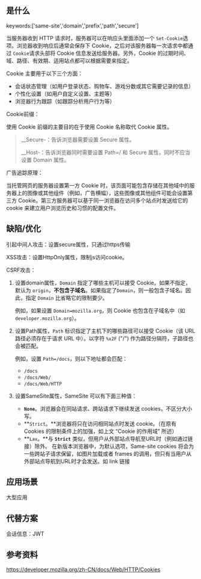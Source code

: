 ## <a id="whatis">是什么</a>
keywords:['same-site','domain','prefix','path','secure']

当服务器收到 HTTP 请求时，服务器可以在响应头里面添加一个 `Set-Cookie`选项。浏览器收到响应后通常会保存下 Cookie，之后对该服务器每一次请求中都通过 `Cookie`请求头部将 Cookie 信息发送给服务器。另外，Cookie 的过期时间、域、路径、有效期、适用站点都可以根据需要来指定。

Cookie 主要用于以下三个方面：

- 会话状态管理（如用户登录状态、购物车、游戏分数或其它需要记录的信息）
- 个性化设置（如用户自定义设置、主题等）
- 浏览器行为跟踪（如跟踪分析用户行为等）

Cookie前缀：

使用 Cookie 前缀的主要目的在于使用 Cookie 名称取代 Cookie 属性。

> __Secure-：告诉浏览器需要设置 Secure 属性。
>
> __Host-：告诉浏览器同时需要设置 Path=/ 和 Secure 属性，同时不应当设置 Domain 属性。

广告追踪原理：

当托管网页的服务器设置第一方 Cookie 时，该页面可能包含存储在其他域中的服务器上的图像或其他组件（例如，广告横幅），这些图像或其他组件可能会设置第三方 Cookie。第三方服务器可以基于同一浏览器在访问多个站点时发送给它的 cookie 来建立用户浏览历史和习惯的配置文件。

## <a id="issue">缺陷/优化</a>

引起中间人攻击：设置secure属性，只通过https传输

XSS攻击：设置HttpOnly属性，限制js访问cookie。

CSRF攻击：

1. 设置domain属性，`Domain` 指定了哪些主机可以接受 Cookie。如果不指定，默认为 `origin`，**不包含子域名**。如果指定了`Domain`，则一般包含子域名。因此，指定 `Domain` 比省略它的限制要少。

   例如，如果设置 `Domain=mozilla.org`，则 Cookie 也包含在子域名中（如`developer.mozilla.org`）。

2. 设置Path属性，`Path` 标识指定了主机下的哪些路径可以接受 Cookie（该 URL 路径必须存在于请求 URL 中）。以字符 `%x2F` ("/") 作为路径分隔符，子路径也会被匹配。

   例如，设置 `Path=/docs`，则以下地址都会匹配：

   - `/docs`
   - `/docs/Web/`
   - `/docs/Web/HTTP`

3. 设置SameSite属性，SameSite 可以有下面三种值：

   - **`None`**。浏览器会在同站请求、跨站请求下继续发送 cookies，不区分大小写。
   - **`Strict`。**浏览器将只在访问相同站点时发送 cookie。（在原有 Cookies 的限制条件上的加强，如上文 “Cookie 的作用域” 所述）
   - **`Lax`。**与 **`Strict`** 类似，但用户从外部站点导航至URL时（例如通过链接）除外。 在新版本浏览器中，为默认选项，Same-site cookies 将会为一些跨站子请求保留，如图片加载或者 frames 的调用，但只有当用户从外部站点导航到URL时才会发送。如 link 链接

## <a id="scenario">应用场景</a>

大型应用

## <a id="replacement">代替方案</a>

会话信息：JWT

## 参考资料

https://developer.mozilla.org/zh-CN/docs/Web/HTTP/Cookies